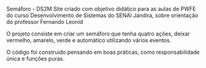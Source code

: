 Semáforo - DS2M
Site criado com objetivo didático para as aulas de PWFE do curso Desenvolvimento de Sistemas do SENAI Jandira, sobre orientação do professor Fernando Leonid

O projeto consiste em criar um semáforo que tenha quatro ações, deixar vermelho, amarelo, verde e automático utilizando vários eventos.

O código foi construido pensando em boas práticas, como responsabilidade única e funções puras.